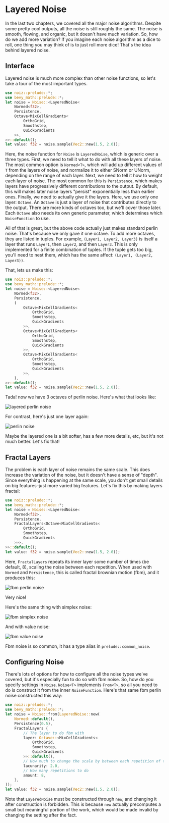 # Layered Noise

In the last two chapters, we covered all the major noise algorithms.
Despite some pretty cool outputs, all the noise is still roughly the same.
The noise is smooth, flowing, and organic, but it doesn't have much variation.
So, how do we add more variation?
If you imagine each noise algorithm as a dice to roll, one thing you may think of is to just roll more dice!
That's the idea behind layered noise.

## Interface

Layered noise is much more complex than other noise functions, so let's take a tour of the most important types.

```rust
use noiz::prelude::*;
use bevy_math::prelude::*;
let noise = Noise::<LayeredNoise<
    Normed<f32>,
    Persistence,
    Octave<MixCellGradients<
        OrthoGrid,
        Smoothstep,
        QuickGradients
    >>,
>>::default();
let value: f32 = noise.sample(Vec2::new(1.5, 2.0));
```

Here, the noise function for `Noise` is `LayeredNoise`, which is generic over a three types.
First, we need to tell it what to do with all these layers of noise.
The most common option is `Normed<T>`, which will add up different values of `T` from the layers of noise, and normalize it to either SNorm or UNorm, depending on the range of each layer.
Next, we need to tell it how to weight each layer of noise.
The most common for this is `Persistence`, which makes layers have progressively different contributions to the output.
By default, this will makes later noise layers "persist" exponentially less than earlier ones.
Finally, we need to actually give it the layers.
Here, we use only one layer: `Octave`.
An `Octave` is just a layer of noise that contributes directly to the output.
There are more kinds of octaves too, but we'll cover those later.
Each `Octave` also needs its own generic parameter, which determines which `NoiseFunction` to use.

All of that is great, but the above code actually just makes standard perlin noise.
That's because we only gave it one octave.
To add more octaves, they are listed in tuples.
For example, `(Layer1, Layer2, Layer3)` is itself a layer that runs `Layer1`, then `Layer2`, and then `Layer3`.
This is only implemented for a finite combination of tuples.
If the tuple gets too big, you'll need to nest them, which has the same affect: `(Layer1, (Layer2, Layer3))`.

That, lets us make this:
```rust
use noiz::prelude::*;
use bevy_math::prelude::*;
let noise = Noise::<LayeredNoise<
    Normed<f32>,
    Persistence,
    (
        Octave<MixCellGradients<
            OrthoGrid,
            Smoothstep,
            QuickGradients
        >>,
        Octave<MixCellGradients<
            OrthoGrid,
            Smoothstep,
            QuickGradients
        >>,
        Octave<MixCellGradients<
            OrthoGrid,
            Smoothstep,
            QuickGradients
        >>,
    ),
>>::default();
let value: f32 = noise.sample(Vec2::new(1.5, 2.0));
```

Tada! now we have 3 octaves of perlin noise.
Here's what that looks like:

![layered perlin noise](../images/layered-perlin-noise.jpeg)

For contrast, here's just one layer again:

![perlin noise](../images/perlin-noise.jpeg)

Maybe the layered one is a bit softer, has a few more details, etc, but it's not much better.
Let's fix that!

## Fractal Layers

The problem is each layer of noise remains the same scale.
This does increase the variation of the noise, but it doesn't have a sense of "depth".
Since everything is happening at the same scale, you don't get small details on big features–just more varied big features.
Let's fix this by making layers fractal:

```rust
use noiz::prelude::*;
use bevy_math::prelude::*;
let noise = Noise::<LayeredNoise<
    Normed<f32>,
    Persistence,
    FractalLayers<Octave<MixCellGradients<
        OrthoGrid,
        Smoothstep,
        QuickGradients
    >>>,
>>::default();
let value: f32 = noise.sample(Vec2::new(1.5, 2.0));
```

Here, `FractalLayers` repeats its inner layer some number of times (be default, 8), scaling the noise between each repetition.
When used with `Normed` and `Persistence`, this is called fractal brownian motion (fbm), and it produces this:


![fbm perlin noise](../images/fbm-perlin-noise.jpeg)

Very nice!

Here's the same thing with simplex noise:

![fbm simplex noise](../images/fbm-simplex-noise.jpeg)

And with value noise:

![fbm value noise](../images/fbm-value-noise.jpeg)

Fbm noise is so common, it has a type alias in `prelude::common_noise`.

## Configuring Noise

There's lots of options for how to configure all the noise types we've covered, but it's especially fun to do so with fbm noise.
So, how do you specify settings in `Noise`.
`Noise<T>` implements `From<T>`, so all you need to do is construct it from the inner `NoiseFunction`.
Here's that same fbm perlin noise constructed this way:

```rust
use noiz::prelude::*;
use bevy_math::prelude::*;
let noise = Noise::from(LayeredNoise::new(
    Normed::default(),
    Persistence(0.5),
    FractalLayers {
        // The layer to do fbm with
        layer: Octave::<MixCellGradients<
            OrthoGrid,
            Smoothstep,
            QuickGradients
        >>::default(),
        // How much to change the scale by between each repetition of the layer
        lacunarity: 2.0,
        // How many repetitions to do
        amount: 8,
    },
));
let value: f32 = noise.sample(Vec2::new(1.5, 2.0));
```

Note that `LayeredNoise` must be constructed through `new`, and changing it after construction is forbidden.
This is because `new` actually precomputes a small but meaningful portion of the work, which would be made invalid by changing the setting after the fact.
